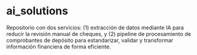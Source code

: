 # ai_solutions
Repositorio con dos servicios: (1) extracción de datos mediante IA para reducir la revisión manual de cheques, y (2) pipeline de procesamiento de comprobantes de depósito para estandarizar, validar y transformar información financiera de forma eficiente.
